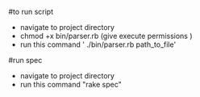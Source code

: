 #to run script
- navigate to project directory
- chmod +x bin/parser.rb (give execute permissions )
- run this command ' ./bin/parser.rb path_to_file'

#run spec
 - navigate to project directory
 - run this command "rake spec"
